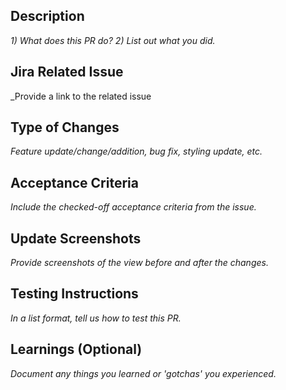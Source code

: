 ## Description

_1) What does this PR do? 2) List out what you did._

## Jira Related Issue

_Provide a link to the related issue 

## Type of Changes

_Feature update/change/addition, bug fix, styling update, etc._

## Acceptance Criteria

_Include the checked-off acceptance criteria from the issue._

## Update Screenshots

_Provide screenshots of the view before and after the changes._

## Testing Instructions

_In a list format, tell us how to test this PR._

## Learnings (Optional)

_Document any things you learned or 'gotchas' you experienced._
